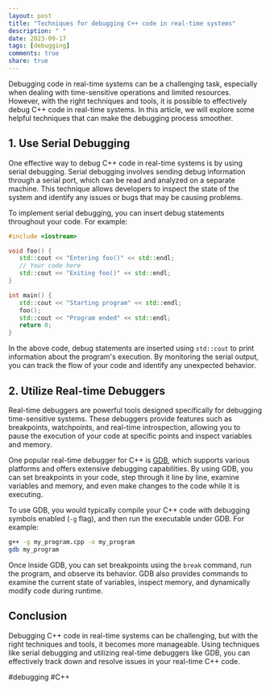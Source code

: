 ```yaml
---
layout: post
title: "Techniques for debugging C++ code in real-time systems"
description: " "
date: 2023-09-17
tags: [debugging]
comments: true
share: true
---
```


Debugging code in real-time systems can be a challenging task, especially when dealing with time-sensitive operations and limited resources. However, with the right techniques and tools, it is possible to effectively debug C++ code in real-time systems. In this article, we will explore some helpful techniques that can make the debugging process smoother.

## 1. Use Serial Debugging

One effective way to debug C++ code in real-time systems is by using serial debugging. Serial debugging involves sending debug information through a serial port, which can be read and analyzed on a separate machine. This technique allows developers to inspect the state of the system and identify any issues or bugs that may be causing problems.

To implement serial debugging, you can insert debug statements throughout your code. For example:

```cpp
#include <iostream>

void foo() {
   std::cout << "Entering foo()" << std::endl;
   // Your code here
   std::cout << "Exiting foo()" << std::endl;
}

int main() {
   std::cout << "Starting program" << std::endl;
   foo();
   std::cout << "Program ended" << std::endl;
   return 0;
}
```

In the above code, debug statements are inserted using `std::cout` to print information about the program's execution. By monitoring the serial output, you can track the flow of your code and identify any unexpected behavior.

## 2. Utilize Real-time Debuggers

Real-time debuggers are powerful tools designed specifically for debugging time-sensitive systems. These debuggers provide features such as breakpoints, watchpoints, and real-time introspection, allowing you to pause the execution of your code at specific points and inspect variables and memory.

One popular real-time debugger for C++ is [GDB](https://www.gnu.org/software/gdb/), which supports various platforms and offers extensive debugging capabilities. By using GDB, you can set breakpoints in your code, step through it line by line, examine variables and memory, and even make changes to the code while it is executing.

To use GDB, you would typically compile your C++ code with debugging symbols enabled (`-g` flag), and then run the executable under GDB. For example:

```bash
g++ -g my_program.cpp -o my_program
gdb my_program
```

Once inside GDB, you can set breakpoints using the `break` command, run the program, and observe its behavior. GDB also provides commands to examine the current state of variables, inspect memory, and dynamically modify code during runtime.

## Conclusion

Debugging C++ code in real-time systems can be challenging, but with the right techniques and tools, it becomes more manageable. Using techniques like serial debugging and utilizing real-time debuggers like GDB, you can effectively track down and resolve issues in your real-time C++ code.

\#debugging #C++
